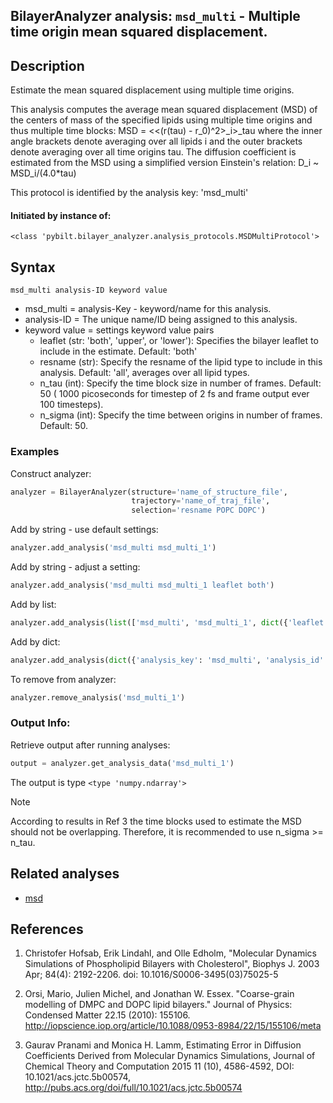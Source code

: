 ## BilayerAnalyzer analysis: ```msd_multi``` - Multiple time origin mean squared displacement.
 
## Description
 
Estimate the mean squared displacement using multiple time origins.

This analysis computes the average mean squared displacement (MSD) of
the centers of mass of the specified lipids using multiple time origins
and thus multiple time blocks:
MSD = <<(r(tau) - r_0)^2>\_i>\_tau
where the inner angle brackets denote averaging over all lipids i and
the outer brackets denote averaging over all time origins tau. The
diffusion coefficient is estimated from the MSD using a simplified
version Einstein's relation:
D_i ~ MSD_i/(4.0*tau)

This protocol is identified by the analysis key: 'msd_multi'


#### Initiated by instance of:
 
    <class 'pybilt.bilayer_analyzer.analysis_protocols.MSDMultiProtocol'>

## Syntax

```
msd_multi analysis-ID keyword value
```
* msd_multi = analysis-Key - keyword/name for this analysis.
* analysis-ID = The unique name/ID being assigned to this analysis.
* keyword value = settings keyword value pairs 
    * leaflet (str: 'both', 'upper', or 'lower'): Specifies the bilayer leaflet to include in the estimate. Default: 'both'
    * resname (str): Specify the resname of the lipid type to include in this analysis. Default: 'all', averages over all lipid types.
    * n_tau (int): Specify the time block size in number of frames. Default: 50 ( 1000 picoseconds for timestep of 2 fs and frame output ever 100 timesteps).
    * n_sigma (int): Specify the time between origins in number of frames. Default: 50.

### Examples
Construct analyzer:
```python
analyzer = BilayerAnalyzer(structure='name_of_structure_file',
                           trajectory='name_of_traj_file',
                           selection='resname POPC DOPC')
```
 
Add by string - use default settings:
```python
analyzer.add_analysis('msd_multi msd_multi_1') 
```
 
Add by string - adjust a setting: 
```python
analyzer.add_analysis('msd_multi msd_multi_1 leaflet both')
```
 
Add by list:
```python
analyzer.add_analysis(list(['msd_multi', 'msd_multi_1', dict({'leaflet':'both'})]))
```
 
Add by dict: 
```python
analyzer.add_analysis(dict({'analysis_key': 'msd_multi', 'analysis_id': 'msd_multi_1','analysis_settings':dict({'leaflet':'both'})}))
```
 
To remove from analyzer: 
```python
analyzer.remove_analysis('msd_multi_1')
```
 
### Output Info:
Retrieve output after running analyses:
```python
output = analyzer.get_analysis_data('msd_multi_1')
```
 
The output is type ```<type 'numpy.ndarray'>```
 
<div class="admonition note"> 
<p class="admonition-title">Note</p> 
<p> According to results in Ref 3 the time blocks used to estimate the MSD should not be overlapping. Therefore, it is recommended to use n_sigma >= n_tau.  </p> 
</div> 
 
## Related analyses
* [msd](msd.html)

## References

1. Christofer Hofsab, Erik Lindahl, and Olle Edholm, "Molecular
Dynamics Simulations of Phospholipid Bilayers with Cholesterol",
Biophys J. 2003 Apr; 84(4): 2192-2206.
doi:  10.1016/S0006-3495(03)75025-5

2. Orsi, Mario, Julien Michel, and Jonathan W. Essex.
"Coarse-grain modelling of DMPC and DOPC lipid bilayers."
Journal of Physics: Condensed Matter 22.15 (2010): 155106.
http://iopscience.iop.org/article/10.1088/0953-8984/22/15/155106/meta

3. Gaurav Pranami and Monica H. Lamm, Estimating Error in Diffusion
Coefficients Derived from Molecular Dynamics Simulations,
Journal of Chemical Theory and Computation 2015 11 (10),
4586-4592, DOI: 10.1021/acs.jctc.5b00574,
http://pubs.acs.org/doi/full/10.1021/acs.jctc.5b00574
